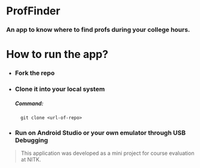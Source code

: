 # ProfFinder
### An app to know where to find profs during your college hours.

# **How to run the app?**
+ ### Fork the repo
+ ### Clone it into your local system
  ##### Command:
        
        git clone <url-of-repo>
  
+ ### Run on Android Studio or your own emulator through USB Debugging


>This application was developed as a mini project for course evaluation at NITK.
